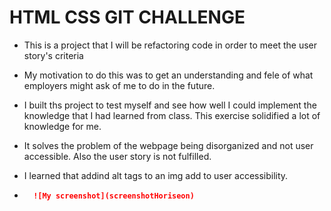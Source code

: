 # HTML CSS GIT CHALLENGE

- This is a project that I will be refactoring code in order to meet the user story's criteria

- My motivation to do this was to get an understanding and fele of what employers might ask of me to do in the future.

- I built ths project to test myself and see how well I could implement the knowledge that I had learned from class. This exercise solidified a lot of knowledge for me.

- It solves the problem of the webpage being disorganized and not user accessible. Also the user story is not fulfilled.

- I learned that addind alt tags to an img add to user accessibility.


- ```md
    ![My screenshot](screenshotHoriseon)
    ```


 

